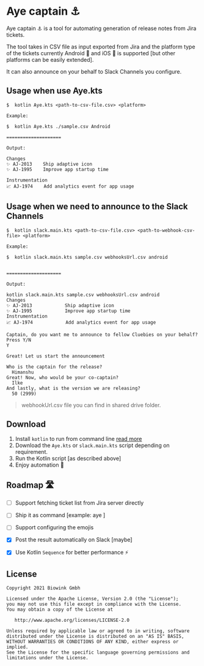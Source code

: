 Aye captain ⚓️
=======

Aye captain ⚓ is a tool for automating generation of release notes from Jira tickets.

The tool takes in CSV file as input exported from Jira and the platform type of the tickets currently
Android 🤖 and iOS 🍎 is supported [but other platforms can be easily extended].

It can also announce on your behalf to Slack Channels you configure.

Usage when use Aye.kts
-----  

```
$  kotlin Aye.kts <path-to-csv-file.csv> <platform>

Example:

$  kotlin Aye.kts ./sample.csv Android

====================

Output:

Changes
✨ AJ-2013 	 Ship adaptive icon
✨ AJ-1995 	 Improve app startup time

Instrumentation
📈 AJ-1974 	 Add analytics event for app usage

```

Usage when we need to announce to the Slack Channels
-----  

```
$  kotlin slack.main.kts <path-to-csv-file.csv> <path-to-webhook-csv-file> <platform>

Example:

$  kotlin slack.main.kts sample.csv webhooksUrl.csv android   


====================

Output:

kotlin slack.main.kts sample.csv webhooksUrl.csv android
Changes
✨ AJ-2013         	 Ship adaptive icon
✨ AJ-1995         	 Improve app startup time
Instrumentation
📈 AJ-1974         	 Add analytics event for app usage

Captain, do you want me to announce to fellow Cluebies on your behalf? Press Y/N
Y

Great! Let us start the announcement

Who is the captain for the release?
  Himanshu
Great! Now, who would be your co-captain?
  Ilke
And lastly, what is the version we are releasing?
  50 (2999)

```
>webhookUrl.csv file you can find in shared drive folder.

Download
-----

1. Install `kotlin` to run from command line [read more](https://kotlinlang.org/docs/tutorials/command-line.html)
2. Download the `Aye.kts` or `slack.main.kts` script depending on requirement.
3. Run the Kotlin script [as described above]
4. Enjoy automation 🎉 

Roadmap 🛣
-----

- [ ] Support fetching ticket list from Jira server directly
- [ ] Ship it as command [example: aye ]
- [ ] Support configuring the emojis
- [x] Post the result automatically on Slack [maybe]
- [x] Use Kotlin `Sequence` for better performance ⚡


License
-------

    Copyright 2021 Biowink Gmbh

    Licensed under the Apache License, Version 2.0 (the "License");
    you may not use this file except in compliance with the License.
    You may obtain a copy of the License at

       http://www.apache.org/licenses/LICENSE-2.0

    Unless required by applicable law or agreed to in writing, software
    distributed under the License is distributed on an "AS IS" BASIS,
    WITHOUT WARRANTIES OR CONDITIONS OF ANY KIND, either express or implied.
    See the License for the specific language governing permissions and
    limitations under the License.
